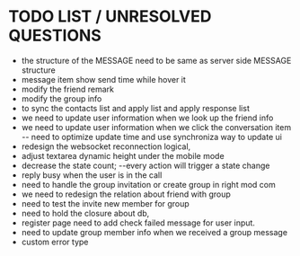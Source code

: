 # TODO LIST / UNRESOLVED QUESTIONS

- the structure of the MESSAGE need to be same as server side MESSAGE structure
- message item show send time while hover it
- modify the friend remark
- modify the group info
- to sync the contacts list and apply list and apply response list
- we need to update user information when we look up the friend info
- we need to update user information when we click the conversation item -- need to optimize update time and use synchroniza way to update ui
- redesign the websocket reconnection logical,
- adjust textarea dynamic height under the mobile mode
- decrease the state count; --every action will trigger a state change
- reply busy when the user is in the call
- need to handle the group invitation or create group in right mod com
- we need to redesign the relation about friend with group
- need to test the invite new member for group
- need to hold the closure about db,
- register page need to add check failed message for user input.
- need to update group member info when we received a group message
- custom error type
